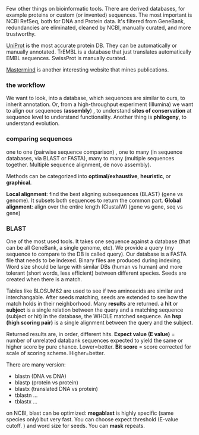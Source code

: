 Few other things on bioinformatic tools. There are derived databases, for example proteins or custom (or invented) sequences. The most important is NCBI RefSeq, both for DNA and Protein data. It's filtered from GeneBank, redundancies are eliminated, cleaned by NCBI, manually curated, and more trustworthy.

[UniProt](www.uniprot.org) is the most accurate protein DB. They can be automatically or manually annotated. TrEMBL is a database that just translates automatically EMBL sequences. SwissProt is manually curated.

[Mastermind](mastermind.genomenon.com) is another interesting website that mines publications.

### the workflow

We want to look, into a database, which sequences are similar to ours, to inherit annotation. Or, from a high-throughput experiment (Illumina) we want to align our sequences (**assembly**) , to understand **sites of conservation** at sequence level to understand functionality. Another thing is **philogeny**, to understand evolution. 

### comparing sequences

one to one (pairwise sequence comparison) , one to many (in sequence databases, via BLAST or FASTA), many to many (multiple sequences together. Multiple sequence alignment, de novo assembly).

Methods can be categorized into **optimal/exhaustive**, **heuristic**, or **graphical**. 

**Local alignment**: find the best aligning subsequences (BLAST) (gene vs genome). It subsets both sequences to return the common part.
**Global alignment**: align over the entire length (ClustalW) (gene vs gene, seq vs gene)

### BLAST

One of the most used tools. It takes one sequence against a database (that can be all GeneBank, a single genome, etc).  We provide a query (my sequence to compare to the DB is called query). Our database is a FASTA file that needs to be indexed. Binary files are produced during indexing. Word size should be large with similar DBs (human vs human) and more tolerant (short words, less efficient) between different species. Seeds are created when there is a match.

Tables like BLOSUM62 are used to see if two aminoacids are similar and interchangable. After seeds matching, seeds are extended to see how the match holds in their neighborhood. Many **results** are returned. a **hit** or **subject** is a single relation between the query and a matching sequence (subject or hit) in the database, the WHOLE matched sequence. An **hsp  (high scoring pair)** is a single alignment between the query and the subject.

Returned results are, in order, different hits. **Expect value (E value)** = number of unrelated databank sequences expected to yield the same or higher score by pure chance. Lower=better. **Bit score** = score corrected for scale of scoring scheme. Higher=better.

There are many version:

* blastn (DNA vs DNA)
* blastp (protein vs protein)
* blastx (translated DNA vs protein)
* tblastn ...
* tblastx ...

on NCBI, blast can be optimized: **megablast** is highly specific (same species only) but very fast. You can choose expect threshold (E-value cutoff. ) and word size for seeds. You can **mask** repeats.